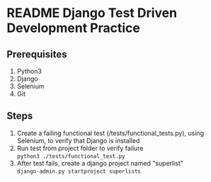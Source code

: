 # README Django Test Driven Development Practice

## Prerequisites
1. Python3  
1. Django
1. Selenium
1. Git

## Steps
1. Create a failing functional test (/tests/functional_tests.py), using Selenium, to verify that Django is installed 
1. Run test from project folder to verify failure  
    `python3 ./tests/functional_test.py`
1. After test fails, create a django project named "superlist"  
    `django-admin.py startproject superlists`
